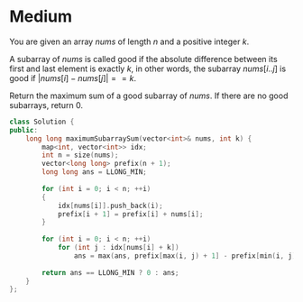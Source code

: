 # Medium

You are given an array $nums$ of length $n$ and a positive integer $k$.

A subarray of $nums$ is called good if the absolute difference between its first and last element is exactly $k$, in other words, the subarray $nums[i..j]$ is good if $|nums[i] - nums[j]| == k$.

Return the maximum sum of a good subarray of $nums$. If there are no good subarrays, return $0$.

```cpp
class Solution {
public:
    long long maximumSubarraySum(vector<int>& nums, int k) {
        map<int, vector<int>> idx;
        int n = size(nums);
        vector<long long> prefix(n + 1);
        long long ans = LLONG_MIN;
        
        for (int i = 0; i < n; ++i)
        {
            idx[nums[i]].push_back(i);
            prefix[i + 1] = prefix[i] + nums[i];
        }
        
        for (int i = 0; i < n; ++i)
            for (int j : idx[nums[i] + k])
                ans = max(ans, prefix[max(i, j) + 1] - prefix[min(i, j)]);
        
        return ans == LLONG_MIN ? 0 : ans;
    }
};
```

